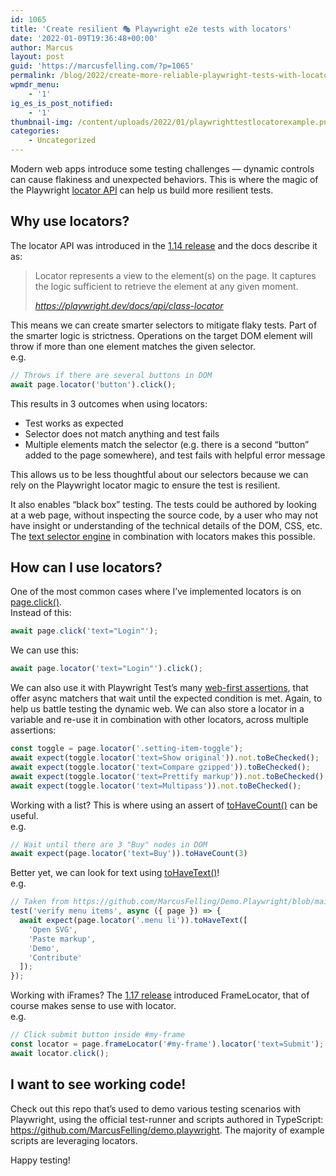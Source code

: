 ```yaml
---
id: 1065
title: 'Create resilient 🎭 Playwright e2e tests with locators'
date: '2022-01-09T19:36:48+00:00'
author: Marcus
layout: post
guid: 'https://marcusfelling.com/?p=1065'
permalink: /blog/2022/create-more-reliable-playwright-tests-with-locators/
wpmdr_menu:
    - '1'
ig_es_is_post_notified:
    - '1'
thumbnail-img: /content/uploads/2022/01/playwrighttestlocatorexample.png
categories:
    - Uncategorized
---
```



Modern web apps introduce some testing challenges — dynamic controls can cause flakiness and unexpected behaviors. This is where the magic of the Playwright [locator API](https://playwright.dev/docs/api/class-locator) can help us build more resilient tests.

## Why use locators?

The locator API was introduced in the [1.14 release](https://playwright.dev/docs/release-notes#-new-locators-api) and the docs describe it as:

> Locator represents a view to the element(s) on the page. It captures the logic sufficient to retrieve the element at any given moment.
> 
> <cite>https://playwright.dev/docs/api/class-locator</cite>

This means we can create smarter selectors to mitigate flaky tests. Part of the smarter logic is strictness. Operations on the target DOM element will throw if more than one element matches the given selector.   
e.g.

```typescript
// Throws if there are several buttons in DOM
await page.locator('button').click();
```

This results in 3 outcomes when using locators:

- Test works as expected
- Selector does not match anything and test fails
- Multiple elements match the selector (e.g. there is a second “button” added to the page somewhere), and test fails with helpful error message

This allows us to be less thoughtful about our selectors because we can rely on the Playwright locator magic to ensure the test is resilient.

It also enables “black box” testing. The tests could be authored by looking at a web page, without inspecting the source code, by a user who may not have insight or understanding of the technical details of the DOM, CSS, etc. The [text selector engine](https://playwright.dev/docs/selectors#text-selector) in combination with locators makes this possible.

## How can I use locators?

One of the most common cases where I’ve implemented locators is on [page.click()](https://playwright.dev/docs/api/class-page#page-click).   
Instead of this:

```typescript
await page.click('text="Login"');
```

We can use this:

```typescript
await page.locator('text="Login"').click();
```

We can also use it with Playwright Test’s many [web-first assertions](https://playwright.dev/docs/test-assertion), that offer async matchers that wait until the expected condition is met. Again, to help us battle testing the dynamic web. We can also store a locator in a variable and re-use it in combination with other locators, across multiple assertions:

```typescript
const toggle = page.locator('.setting-item-toggle');
await expect(toggle.locator('text=Show original')).not.toBeChecked();
await expect(toggle.locator('text=Compare gzipped')).toBeChecked();
await expect(toggle.locator('text=Prettify markup')).not.toBeChecked();
await expect(toggle.locator('text=Multipass')).not.toBeChecked();
```

Working with a list? This is where using an assert of [toHaveCount()](https://playwright.dev/docs/test-assertions#expectlocatortohavecountcount-options) can be useful.   
e.g.

```typescript
// Wait until there are 3 "Buy" nodes in DOM
await expect(page.locator('text=Buy')).toHaveCount(3)
```

Better yet, we can look for text using [toHaveText()](https://playwright.dev/docs/test-assertions#expectlocatortohavetextexpected-options)!  
e.g.

```typescript
// Taken from https://github.com/MarcusFelling/Demo.Playwright/blob/main/svgomg/tests/example.spec.ts
test('verify menu items', async ({ page }) => {
  await expect(page.locator('.menu li')).toHaveText([
    'Open SVG',
    'Paste markup',
    'Demo',
    'Contribute'
  ]);
});
```

Working with iFrames? The [1.17 release](https://playwright.dev/docs/release-notes#frame-locators) introduced FrameLocator, that of course makes sense to use with locator.  
e.g.

```typescript
// Click submit button inside #my-frame
const locator = page.frameLocator('#my-frame').locator('text=Submit');
await locator.click();
```

## I want to see working code!

Check out this repo that’s used to demo various testing scenarios with Playwright, using the official test-runner and scripts authored in TypeScript: <https://github.com/MarcusFelling/demo.playwright>. The majority of example scripts are leveraging locators.

Happy testing!